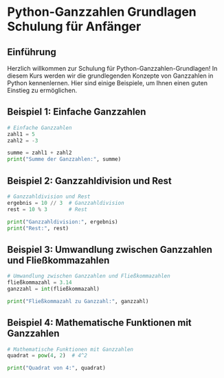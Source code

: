 # Python-Ganzzahlen Grundlagen Schulung für Anfänger

## Einführung

Herzlich willkommen zur Schulung für Python-Ganzzahlen-Grundlagen! In diesem Kurs werden wir die grundlegenden Konzepte von Ganzzahlen in Python kennenlernen. Hier sind einige Beispiele, um Ihnen einen guten Einstieg zu ermöglichen.

## Beispiel 1: Einfache Ganzzahlen

```python
# Einfache Ganzzahlen
zahl1 = 5
zahl2 = -3

summe = zahl1 + zahl2
print("Summe der Ganzzahlen:", summe)
```

## Beispiel 2: Ganzzahldivision und Rest

```python
# Ganzzahldivision und Rest
ergebnis = 10 // 3  # Ganzzahldivision
rest = 10 % 3       # Rest

print("Ganzzahldivision:", ergebnis)
print("Rest:", rest)
```

## Beispiel 3: Umwandlung zwischen Ganzzahlen und Fließkommazahlen

```python
# Umwandlung zwischen Ganzzahlen und Fließkommazahlen
fließkommazahl = 3.14
ganzzahl = int(fließkommazahl)

print("Fließkommazahl zu Ganzzahl:", ganzzahl)
```

## Beispiel 4: Mathematische Funktionen mit Ganzzahlen

```python
# Mathematische Funktionen mit Ganzzahlen
quadrat = pow(4, 2)  # 4^2

print("Quadrat von 4:", quadrat)
```
